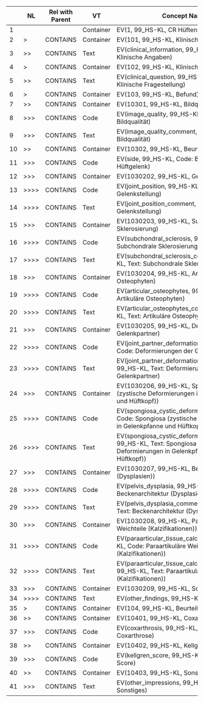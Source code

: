 |    | NL       | Rel with Parent | VT        | Concept Name                                                                                                                    | VM | Req Type | Condition | Value Set Constraint |
|----|----------|-----------------|-----------|---------------------------------------------------------------------------------------------------------------------------------|----|----------|-----------|----------------------|
| 1  |          |                 | Container | EV(1, 99\_HS-KL, CR Hüftendoprothetik)                                                                                          | 1  | M        |           |                      |
| 2  | \>       | CONTAINS        | Container | EV(101, 99\_HS-KL, Klinische Angaben)                                                                                           | 1  | M        |           |                      |
| 3  | \>\>     | CONTAINS        | Text      | EV(clinical\_information, 99\_HS-KL, Text: Klinische Angaben)                                                                   | 1  | M        |           |                      |
| 4  | \>       | CONTAINS        | Container | EV(102, 99\_HS-KL, Klinische Fragestellung)                                                                                     | 1  | M        |           |                      |
| 5  | \>\>     | CONTAINS        | Text      | EV(clinical\_question, 99\_HS-KL, Text: Klinische Fragestellung)                                                                | 1  | M        |           |                      |
| 6  | \>       | CONTAINS        | Container | EV(103, 99\_HS-KL, Befund)                                                                                                      | 1  | M        |           |                      |
| 7  | \>\>     | CONTAINS        | Container | EV(10301, 99\_HS-KL, Bildqualität)                                                                                              | 1  | M        |           |                      |
| 8  | \>\>\>   | CONTAINS        | Code      | EV(image\_quality, 99\_HS-KL, Code: Bildqualität)                                                                               | 1  | M        |           | CID 6044             |
| 9  | \>\>\>   | CONTAINS        | Text      | EV(image\_quality\_comment, 99\_HS-KL, Text: Bildqualität)                                                                      | 1  | M        |           |                      |
| 10 | \>\>     | CONTAINS        | Container | EV(10302, 99\_HS-KL, Beurteiltes Hüftgelenk)                                                                                    | 1  | M        |           |                      |
| 11 | \>\>\>   | CONTAINS        | Code      | EV(side, 99\_HS-KL, Code: Beurteiltes Hüftgelenk)                                                                               | 1  | M        |           | CID 247              |
| 12 | \>\>\>   | CONTAINS        | Container | EV(1030202, 99\_HS-KL, Gelenkstellung)                                                                                          | 1  | M        |           |                      |
| 13 | \>\>\>\> | CONTAINS        | Code      | EV(joint\_position, 99\_HS-KL, Code: Gelenkstellung)                                                                            | 1  | M        |           | CID 99\_1            |
| 14 | \>\>\>\> | CONTAINS        | Text      | EV(joint\_position\_comment, 99\_HS-KL, Text: Gelenkstellung)                                                                   | 1  | M        |           |                      |
| 15 | \>\>\>   | CONTAINS        | Container | EV(1030203, 99\_HS-KL, Subchondrale Sklerosierung)                                                                              | 1  | M        |           |                      |
| 16 | \>\>\>\> | CONTAINS        | Code      | EV(subchondral\_sclerosis, 99\_HS-KL, Code: Subchondrale Sklerosierung)                                                         | 1  | M        |           | CID 99\_2            |
| 17 | \>\>\>\> | CONTAINS        | Text      | EV(subchondral\_sclerosis\_comment, 99\_HS-KL, Text: Subchondrale Sklerosierung)                                                | 1  | M        |           |                      |
| 18 | \>\>\>   | CONTAINS        | Container | EV(1030204, 99\_HS-KL, Artikuläre Osteophyten)                                                                                  | 1  | M        |           |                      |
| 19 | \>\>\>\> | CONTAINS        | Code      | EV(articular\_osteophytes, 99\_HS-KL, Code: Artikuläre Osteophyten)                                                             | 1  | M        |           | CID 99\_2            |
| 20 | \>\>\>\> | CONTAINS        | Text      | EV(articular\_osteophytes\_comment, 99\_HS-KL, Text: Artikuläre Osteophyten)                                                    | 1  | M        |           |                      |
| 21 | \>\>\>   | CONTAINS        | Container | EV(1030205, 99\_HS-KL, Deformierungen der Gelenkpartner)                                                                        | 1  | M        |           |                      |
| 22 | \>\>\>\> | CONTAINS        | Code      | EV(joint\_partner\_deformation, 99\_HS-KL, Code: Deformierungen der Gelenkpartner)                                              | 1  | M        |           | CID 99\_2            |
| 23 | \>\>\>\> | CONTAINS        | Text      | EV(joint\_partner\_deformation\_comment, 99\_HS-KL, Text: Deformierungen der Gelenkpartner)                                     | 1  | M        |           |                      |
| 24 | \>\>\>   | CONTAINS        | Container | EV(1030206, 99\_HS-KL, Spongiosa (zystische Deformierungen in Gelenkpfanne und Hüftkopf))                                       | 1  | M        |           |                      |
| 25 | \>\>\>\> | CONTAINS        | Code      | EV(spongiosa\_cystic\_deformation, 99\_HS-KL, Code: Spongiosa (zystische Deformierungen in Gelenkpfanne und Hüftkopf))          | 1  | M        |           | CID 99\_2            |
| 26 | \>\>\>\> | CONTAINS        | Text      | EV(spongiosa\_cystic\_deformation\_comment, 99\_HS-KL, Text: Spongiosa (zystische Deformierungen in Gelenkpfanne und Hüftkopf)) | 1  | M        |           |                      |
| 27 | \>\>\>   | CONTAINS        | Container | EV(1030207, 99\_HS-KL, Beckenarchitektur (Dysplasien))                                                                          | 1  | M        |           |                      |
| 28 | \>\>\>\> | CONTAINS        | Code      | EV(pelvis\_dysplasia, 99\_HS-KL, Code: Beckenarchitektur (Dysplasien))                                                          | 1  | M        |           | CID 231              |
| 29 | \>\>\>\> | CONTAINS        | Text      | EV(pelvis\_dysplasia\_comment, 99\_HS-KL, Text: Beckenarchitektur (Dysplasien))                                                 | 1  | M        |           |                      |
| 30 | \>\>\>   | CONTAINS        | Container | EV(1030208, 99\_HS-KL, Paraartikuläre Weichteile (Kalzifikationen))                                                             | 1  | M        |           |                      |
| 31 | \>\>\>\> | CONTAINS        | Code      | EV(paraarticular\_tissue\_calcification, 99\_HS-KL, Code: Paraartikuläre Weichteile (Kalzifikationen))                          | 1  | M        |           | CID 99\_3            |
| 32 | \>\>\>\> | CONTAINS        | Text      | EV(paraarticular\_tissue\_calcification\_comment, 99\_HS-KL, Text: Paraartikuläre Weichteile (Kalzifikationen))                 | 1  | M        |           |                      |
| 33 | \>\>\>   | CONTAINS        | Container | EV(1030209, 99\_HS-KL, Sonstiges)                                                                                               | 1  | M        |           |                      |
| 34 | \>\>\>\> | CONTAINS        | Text      | EV(other\_findings, 99\_HS-KL, Text: Sonstiges)                                                                                 | 1  | M        |           |                      |
| 35 | \>       | CONTAINS        | Container | EV(104, 99\_HS-KL, Beurteilung)                                                                                                 | 1  | M        |           |                      |
| 36 | \>\>     | CONTAINS        | Container | EV(10401, 99\_HS-KL, Coxarthrose)                                                                                               | 1  | M        |           |                      |
| 37 | \>\>\>   | CONTAINS        | Code      | EV(coxarthrosis, 99\_HS-KL, Code: Coxarthrose)                                                                                  | 1  | M        |           | CID 99\_4            |
| 38 | \>\>     | CONTAINS        | Container | EV(10402, 99\_HS-KL, Kellgren-Score)                                                                                            | 1  | M        |           |                      |
| 39 | \>\>\>   | CONTAINS        | Code      | EV(kellgren\_score, 99\_HS-KL, Code: Kellgren-Score)                                                                            | 1  | M        |           | CID 99\_5            |
| 40 | \>\>     | CONTAINS        | Container | EV(10403, 99\_HS-KL, Sonstiges)                                                                                                 | 1  | M        |           |                      |
| 41 | \>\>\>   | CONTAINS        | Text      | EV(other\_impressions, 99\_HS-KL, Text: Sonstiges)                                                                              | 1  | M        |           |                      |
